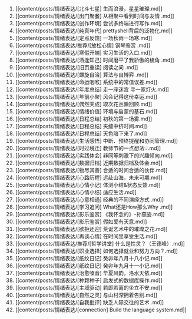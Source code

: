 1. [[content/posts/情绪表达/[北斗七星] 生而浪漫，星星璀璨.md]]
2. [[content/posts/情绪表达/[出门聚餐] 从相聚中看到时间与友情 .md]]
3. [[content/posts/情绪表达/[创作环境] 尝试多终端进行写作.md]]
4. [[content/posts/情绪表达/[纯真年代] prettyshell背后的泛物化.md]]
5. [[content/posts/情绪表达/[定点反馈] 一场秋雨一场寒.md]]
6. [[content/posts/情绪表达/推荐/[放松心情] 钢琴鉴赏 .md]]
7. [[content/posts/情绪表达/[寒假开端] 实习生活的入口.md]]
8. [[content/posts/情绪表达/[酒逢知己] 时间磨平了我骄傲的棱角 .md]]
9. [[content/posts/情绪表达/[旧页重读] 阅读之问  .md]]
10. [[content/posts/情绪表达/[螺旋自洽] 算法与自博弈 .md]]
11. [[content/posts/情绪表达/[命运咽喉]  系统中的常值误差.md]]
12. [[content/posts/情绪表达/[年度总结] 走一座迷宫 寻一家灯火.md]]
13. [[content/posts/情绪表达/[年前小聚] 风会记得这份幸运.md]]
14. [[content/posts/情绪表达/[偶然天成] 取次花丛懒回顾.md]]
15. [[content/posts/情绪表达/[情绪价值] 环境与启蒙的基石.md]]
16. [[content/posts/情绪表达/[日程总结] 初秋的第一场雾.md]]
17. [[content/posts/情绪表达/[日程总结] 夹缝中挤时间.md]]
18. [[content/posts/情绪表达/[日程总结] 天色暗下来了.md]]
19. [[content/posts/情绪表达/[生活感悟] 中断、预终提醒和协同管理.md]]
20. [[content/posts/情绪表达/[时过境迁] 教师节的一点想法💡.md]]
21. [[content/posts/情绪表达/[实践体会]  非同等刺激下的兴趣倾向.md]]
22. [[content/posts/情绪表达/[数据归档] 近期数据归档及体会.md]]
23. [[content/posts/情绪表达/[物尽其善] 合适的时间合适的伙伴.md]]
24. [[content/posts/情绪表达/[心路历程] 远赴山海，未来可期.md]]
25. [[content/posts/情绪表达/[心情小记] 体测小结&状态反馈.md]]
26. [[content/posts/情绪表达/[心情小结] 适应生活.md]]
27. [[content/posts/情绪表达/[心意相通] 经典的不同演绎方式 .md]]
28. [[content/posts/情绪表达/[学习追问] What还是How那么Why  .md]]
29. [[content/posts/情绪表达/[影乐鉴赏] 《我怀念的》-孙燕姿.md]]
30. [[content/posts/情绪表达/[影乐鉴赏] 假如爱有天意.md]]
31. [[content/posts/情绪表达/[欲拒还迎] 荒诞艺术中的璀璨之花.md]]
32. [[content/posts/情绪表达/[再谈心情] 在时间里享受生活.md]]
33. [[content/posts/情绪表达/推荐/[哲学讲堂] 什么是性灵？（王德峰）.md]]
34. [[content/posts/情绪表达/[职业选择] 如何选择就业和努力方向？.md]]
35. [[content/posts/情绪表达/[纸纹日记] 癸卯年八月十八小记.md]]
36. [[content/posts/情绪表达/[纸纹日记] 癸卯年九月十一小记.md]]
37. [[content/posts/情绪表达/[治愈嗓音]  华夏风韵，洛水天依.md]]
38. [[content/posts/情绪表达/[种颗种子] 启发式的数据库操作.md]]
39. [[content/posts/情绪表达/[主域驱动] 若即若离的坐立不安.md]]
40. [[content/posts/情绪表达/[自然之灵] 与山村深拥着告别.md]]
41. [[content/posts/情绪表达/[自我批评] 缺乏人际交往的艺术 .md]]
42. [[content/posts/情绪表达/[connection]  Build the language system.md]]